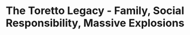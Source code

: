 ---
layout: interior
title: The Toretto Legacy - Family, Social Responsibility, Massive Explosions
speaker: Sean Amore
permalink: sean-amore
image: img/20160607/sean_amore.jpg
event: 20160607
video: 
favorite: Increasing awareness of our diverse of people and opinions.
about: A dad, reader, big idea lover, communicator, doer, betrothed, archer, gregorian, board gamer, crayoner, hummuser, and vulgarian, Sean Amore has lived in Wichita for nine years. Never afraid to share a perspective, Sean appreciates dialogue, discussion, and debate.
twitter: seancamore
facebook: sean.c.amore
instagram: 
linkedin: seancamore
google: SeanAmore
website: crackofsean.blogspot.com
email: seancamore@gmail.com
telephone: 
---